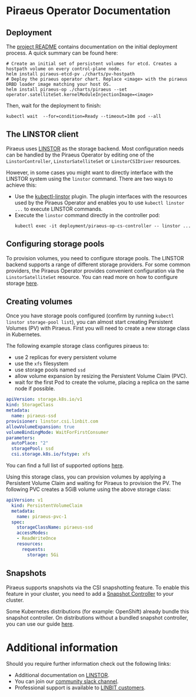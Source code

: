 # Piraeus Operator Documentation

## Deployment

The [project README](../README.md) contains documentation on the initial deployment
process. A quick summary can be found here:

```
# Create an initial set of persistent volumes for etcd. Creates a hostpath volume on every control-plane node.
helm install piraeus-etcd-pv ./charts/pv-hostpath
# Deploy the piraeus operator chart. Replace <image> with the piraeus DRBD loader image matching your host OS.
helm install piraeus-op ./charts/piraeus --set operator.satelliteSet.kernelModuleInjectionImage=<image>
```

Then, wait for the deployment to finish:

```
kubectl wait  --for=condition=Ready --timeout=10m pod --all
```

## The LINSTOR client

Piraeus uses [LINSTOR](https://github.com/linbit/linstor-server) as the storage backend. Most
configuration needs can be handled by the Piraeus Operator by editing one of the
`LinstorController`, `LinstorSatelliteSet` or `LinstorCSIDriver` resources.

However, in some cases you might want to directly interface with the LINSTOR system using the `linstor` command.
There are two ways to achieve this:

* Use the [kubectl-linstor](https://github.com/piraeusdatastore/kubectl-linstor) plugin. The plugin interfaces
  with the resources used by the Piraeus Operator and enables you to use `kubectl linstor ...` to execute LINSTOR
  commands.
* Execute the `linstor` command directly in the controller pod:
  ```
  kubectl exec -it deployment/piraeus-op-cs-controller -- linstor ...
  ```

## Configuring storage pools

To provision volumes, you need to configure storage pools. The LINSTOR backend supports
a range of different storage providers. For some common providers, the Piraeus Operator
provides convenient configuration via the `LinstorSatelliteSet` resource. You can read more
on how to configure storage [here](./storage.md).

## Creating volumes

Once you have storage pools configured (confirm by running `kubectl linstor storage-pool list`), you
can almost start creating Persistent Volumes (PV) with Piraeus. First you will need to create
a new storage class in Kubernetes.

The following example storage class configures piraeus to:
* use 2 replicas for every persistent volume
* use the `xfs` filesystem
* use storage pools named `ssd`
* allow volume expansion by resizing the Persistent Volume Claim (PVC).
* wait for the first Pod to create the volume, placing a replica on the same node if possible.
```yaml
apiVersion: storage.k8s.io/v1
kind: StorageClass
metadata:
  name: piraeus-ssd
provisioner: linstor.csi.linbit.com
allowVolumeExpansion: true
volumeBindingMode: WaitForFirstConsumer
parameters:
  autoPlace: "2"
  storagePool: ssd
  csi.storage.k8s.io/fstype: xfs
```

You can find a full list of supported options [here](https://linbit.com/drbd-user-guide/linstor-guide-1_0-en/#s-kubernetes-sc-parameters).

Using this storage class, you can provision volumes by applying a Persistent Volume Claim and waiting
for Piraeus to provision the PV. The following PVC creates a 5GiB volume using the above storage class:

```yaml
apiVersion: v1
  kind: PersistentVolumeClaim
  metadata:
    name: piraeus-pvc-1
  spec:
    storageClassName: piraeus-ssd
    accessModes:
    - ReadWriteOnce
    resources:
      requests:
        storage: 5Gi
```

## Snapshots

Piraeus supports snapshots via the CSI snapshotting feature. To enable this feature in your
cluster, you need to add a [Snapshot Controller](https://github.com/kubernetes-csi/external-snapshotter/) to your cluster.

Some Kubernetes distributions (for example: OpenShift) already bundle this snapshot controller. On distributions
without a bundled snapshot controller, you can use our guide [here](./optional-components.md#snapshot-support-components).

# Additional information

Should you require further information check out the following links:

* Additional documentation on [LINSTOR](https://linbit.com/drbd-user-guide/linstor-guide-1_0-en/#s-kubernetes-basic-configuration-and-deployment).
* You can join our [community slack channel](https://piraeus-datastore.slack.com/join/shared_invite/enQtOTM4OTk3MDcxMTIzLTM4YTdiMWI2YWZmMTYzYTg4YjQ0MjMxM2MxZDliZmEwNDA0MjBhMjIxY2UwYmY5YWU0NDBhNzFiNDFiN2JkM2Q).
* Professional support is available to [LINBIT customers](https://linbit.com/kubernetes).
